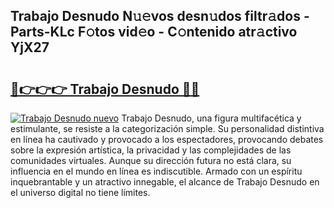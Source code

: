 ## Trabajo Desnudo N𝚞𝚎vos desn𝚞dos filtr𝚊dos - Parts-KLc F𝚘tos vid𝚎o - C𝚘ntenido atr𝚊ctivo YjX27

# <h2><a href="http://mb8d6le.tromn.icu/?c=Trabajo+Desnudo">🔗👉👉👉 Trabajo Desnudo 🔗🔗</a></h2>

[![Trabajo Desnudo nuevo](https://i.imgur.com/pEAQMta.gif)](http://mb8d6le.tromn.icu/?c=Trabajo+Desnudo)
Trabajo Desnudo, una figura multifacética y estimulante, se resiste a la categorización simple. Su personalidad distintiva en línea ha cautivado y provocado a los espectadores, provocando debates sobre la expresión artística, la privacidad y las complejidades de las comunidades virtuales. Aunque su dirección futura no está clara, su influencia en el mundo en línea es indiscutible. Armado con un espíritu inquebrantable y un atractivo innegable, el alcance de Trabajo Desnudo en el universo digital no tiene límites.
